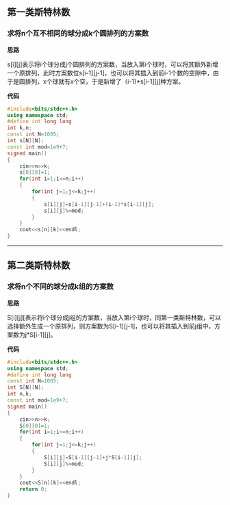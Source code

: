 ## 第一类斯特林数
### 求将n个互不相同的球分成k个圆排列的方案数
**思路**

s[i][j]表示将i个球分成j个圆排列的方案数，当放入第i个球时，可以将其额外新增一个原排列，此时方案数位s[i-1][j-1]，也可以将其插入到前i-1个数的空隙中，由于是圆排列，x个球就有x个空，于是新增了（i-1)*s[i-1][j]种方案。

**代码**
```cpp
#include<bits/stdc++.h>  
using namespace std;  
#define int long long  
int k,n;  
const int N=1005;  
int s[N][N];  
const int mod=1e9+7;  
signed main()  
{  
    cin>>n>>k;  
    s[0][0]=1;  
    for(int i=1;i<=n;i++)  
    {  
        for(int j=1;j<=k;j++)  
        {  
            s[i][j]=s[i-1][j-1]+(i-1)*s[i-1][j];  
            s[i][j]%=mod;  
        }  
    }  
    cout<<s[n][k]<<endl;  
}  
```

---

## 第二类斯特林数
### 求将n个不同的球分成k组的方案数
**思路**

S[i][j][表示将i个球分成j组的方案数，当放入第i个球时，同第一类斯特林数，可以选择额外生成一个原排列，则方案数为S[i-1][j-1]，也可以将其插入到前j组中，方案数为j*S[i-1][j]。

**代码**
```cpp
#include<bits/stdc++.h>  
using namespace std;  
#define int long long  
const int N=1005;  
int S[N][N];  
int n,k;  
const int mod=1e9+7;  
signed main()  
{  
    cin>>n>>k;  
    S[0][0]=1;  
    for(int i=1;i<=n;i++)  
    {  
        for(int j=1;j<=k;j++)  
        {  
            S[i][j]=S[i-1][j-1]+j*S[i-1][j];  
            S[i][j]%=mod;  
        }  
    }  
    cout<<S[n][k]<<endl;  
    return 0;  
}  
```